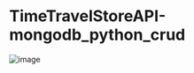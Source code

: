 # TimeTravelStoreAPI-mongodb_python_crud
![image](https://github.com/NikMakPak/TimeTravelStoreAPI-mongodb_python_crud/assets/57749266/6bfd5168-08b8-4577-b09d-41fd79ff2357)
